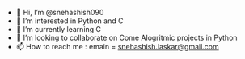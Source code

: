 - 👋 Hi, I’m @snehashish090
- 👀 I’m interested in Python and C
- 🌱 I’m currently learning C
- 💞️ I’m looking to collaborate on Come Alogritmic projects in Python
- 📫 How to reach me : emain = snehashish.laskar@gmail.com

<!---
snehashish090/snehashish090 is a ✨ special ✨ repository because its `README.md` (this file) appears on your GitHub profile.
You can click the Preview link to take a look at your changes.
--->
